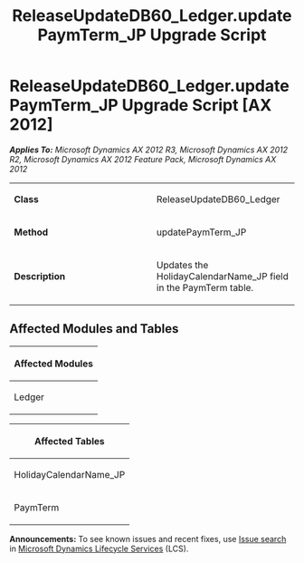 ﻿---
title: ReleaseUpdateDB60_Ledger.updatePaymTerm_JP Upgrade Script
TOCTitle: ReleaseUpdateDB60_Ledger.updatePaymTerm_JP Upgrade Script
ms:assetid: 28440c69-97d9-b00e-0a21-5a47e7c185dc
ms:mtpsurl: https://msdn.microsoft.com/en-us/library/JJ735874(v=AX.60)
ms:contentKeyID: 49707292
ms.date: 05/18/2015
mtps_version: v=AX.60
---

# ReleaseUpdateDB60\_Ledger.updatePaymTerm\_JP Upgrade Script [AX 2012]


_**Applies To:** Microsoft Dynamics AX 2012 R3, Microsoft Dynamics AX 2012 R2, Microsoft Dynamics AX 2012 Feature Pack, Microsoft Dynamics AX 2012_

<table>
<colgroup>
<col style="width: 50%" />
<col style="width: 50%" />
</colgroup>
<tbody>
<tr class="odd">
<td><p><strong>Class</strong></p></td>
<td><p>ReleaseUpdateDB60_Ledger</p></td>
</tr>
<tr class="even">
<td><p><strong>Method</strong></p></td>
<td><p>updatePaymTerm_JP</p></td>
</tr>
<tr class="odd">
<td><p><strong>Description</strong></p></td>
<td><p>Updates the HolidayCalendarName_JP field in the PaymTerm table.</p></td>
</tr>
</tbody>
</table>


## Affected Modules and Tables

<table>
<colgroup>
<col style="width: 100%" />
</colgroup>
<thead>
<tr class="header">
<th><p>Affected Modules</p></th>
</tr>
</thead>
<tbody>
<tr class="odd">
<td><p>Ledger</p></td>
</tr>
</tbody>
</table>


<table>
<colgroup>
<col style="width: 100%" />
</colgroup>
<thead>
<tr class="header">
<th><p>Affected Tables</p></th>
</tr>
</thead>
<tbody>
<tr class="odd">
<td><p>HolidayCalendarName_JP</p></td>
</tr>
<tr class="even">
<td><p>PaymTerm</p></td>
</tr>
</tbody>
</table>

  
**Announcements:** To see known issues and recent fixes, use [Issue search](http://go.microsoft.com/fwlink/?linkid=389258) in [Microsoft Dynamics Lifecycle Services](http://go.microsoft.com/fwlink/?linkid=306505) (LCS).

